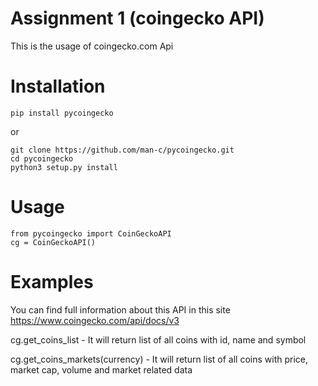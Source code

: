 # Assignment 1 (coingecko API)
This is the usage of coingecko.com Api

# Installation
```
pip install pycoingecko
```

or
```
git clone https://github.com/man-c/pycoingecko.git 
cd pycoingecko 
python3 setup.py install
```
# Usage
```
from pycoingecko import CoinGeckoAPI 
cg = CoinGeckoAPI()
```

# Examples
You can find full information about this API in this site https://www.coingecko.com/api/docs/v3

cg.get_coins_list - It will return list of all coins with id, name and symbol

cg.get_coins_markets(currency) - It will return list of all coins with price, market cap, volume and market related data
